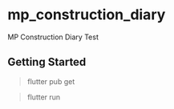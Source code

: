# mp_construction_diary

MP Construction Diary Test

## Getting Started

> flutter pub get

> flutter run
